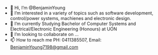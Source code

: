 - 👋 Hi, I’m @BenjaminYoung
- 👀 I’m interested in a variety of topics such as software development, control/power systems, machienes and electronic design.
- 🌱 I’m currently Studying Bachelor of Computer Systems and Electrical/Electronic Engineering (Honours) at UON
- 💞️ I’m looking to collaborate on ...
- 📫 How to reach me  PH: 0411385507, Email: BenjaminYoung7198@gmail.com 

<!---
xXBenjaminYoungXx/xXBenjaminYoungXx is a ✨ special ✨ repository because its `README.md` (this file) appears on your GitHub profile.
You can click the Preview link to take a look at your changes.
--->
